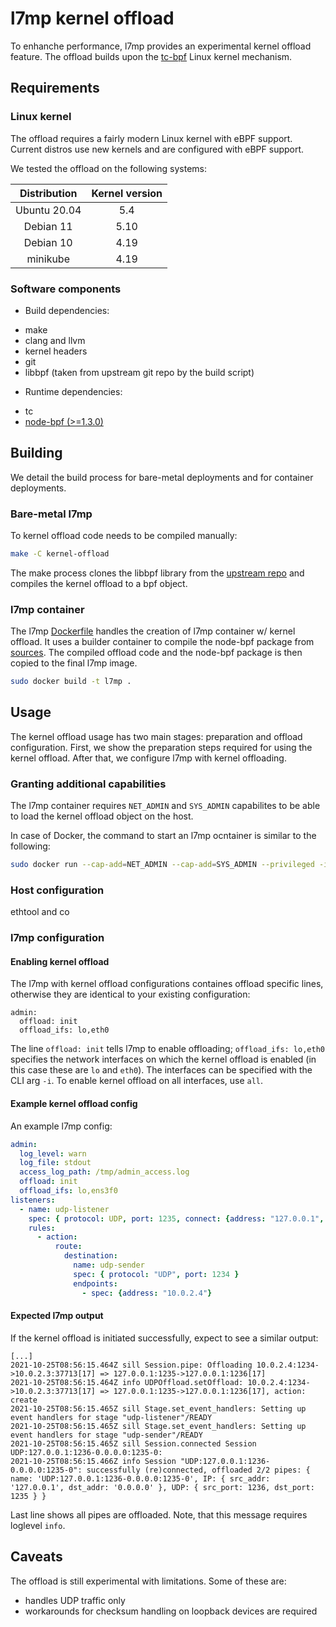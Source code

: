 # l7mp kernel offload

To enhanche performance, l7mp provides an experimental kernel offload feature. The offload builds upon the [tc-bpf](https://man7.org/linux/man-pages/man8/tc-bpf.8.html) Linux kernel mechanism.

## Requirements

### Linux kernel

The offload requires a fairly modern Linux kernel with eBPF support. Current distros use new kernels and are configured with eBPF support.

We tested the offload on the following systems:

| Distribution | Kernel version |
| :---:        | :---:          |
| Ubuntu 20.04 | 5.4            |
| Debian 11    | 5.10           |
| Debian 10    | 4.19           |
| minikube     | 4.19           |

### Software components

* Build dependencies:
- make
- clang and llvm
- kernel headers
- git
- libbpf (taken from upstream git repo by the build script)

* Runtime dependencies:
- tc
- [node-bpf (>=1.3.0)](https://www.npmjs.com/package/bpf)


## Building

We detail the build process for bare-metal deployments and for container deployments.

### Bare-metal l7mp

To kernel offload code needs to be compiled manually:

``` sh
make -C kernel-offload
```

The make process clones the libbpf library from the [upstream repo](https://github.com/libbpf/libbpf) and compiles the kernel offload to a bpf object.

### l7mp container

The l7mp [Dockerfile](/Dockerfile) handles the creation of l7mp container w/ kernel offload. It uses a builder container to compile the node-bpf package from [sources](https://github.com/levaitamas/node_bpf/tree/musl). The compiled offload code and the node-bpf package is then copied to the final l7mp image.

```sh
sudo docker build -t l7mp .
```

## Usage

The kernel offload usage has two main stages: preparation and offload configuration. First, we show the preparation steps required for using the kernel offload. After that, we configure l7mp with kernel offloading.

### Granting additional capabilities

The l7mp container requires `NET_ADMIN` and `SYS_ADMIN` capabilites to be able to load the kernel offload object on the host.

In case of Docker, the command to start an l7mp ocntainer is similar to the following:
```sh
sudo docker run --cap-add=NET_ADMIN --cap-add=SYS_ADMIN --privileged -i -t l7mp /bin/sh
```

### Host configuration
ethtool and co

### l7mp configuration

#### Enabling kernel offload

The l7mp with kernel offload configurations containes offload specific lines, otherwise they are identical to your existing configuration:
```
admin:
  offload: init
  offload_ifs: lo,eth0
```
The line `offload: init` tells l7mp to enable offloading; `offload_ifs: lo,eth0` specifies the network interfaces on which the kernel offload is enabled (in this case these are `lo` and `eth0`). The interfaces can be specified with the CLI arg `-i`. To enable kernel offload on all interfaces, use `all`.

#### Example kernel offload config

An example l7mp config:

```yaml
admin:
  log_level: warn
  log_file: stdout
  access_log_path: /tmp/admin_access.log
  offload: init
  offload_ifs: lo,ens3f0
listeners:
  - name: udp-listener
    spec: { protocol: UDP, port: 1235, connect: {address: "127.0.0.1", port: 1236} }
    rules:
      - action:
          route:
            destination:
              name: udp-sender
              spec: { protocol: "UDP", port: 1234 }
              endpoints:
                - spec: {address: "10.0.2.4"}
```

#### Expected l7mp output

If the kernel offload is initiated successfully, expect to see a similar output:
```
[...]
2021-10-25T08:56:15.464Z sill Session.pipe: Offloading 10.0.2.4:1234->10.0.2.3:37713[17] => 127.0.0.1:1235->127.0.0.1:1236[17]
2021-10-25T08:56:15.464Z info UDPOffload.setOffload: 10.0.2.4:1234->10.0.2.3:37713[17] => 127.0.0.1:1235->127.0.0.1:1236[17], action: create
2021-10-25T08:56:15.465Z sill Stage.set_event_handlers: Setting up event handlers for stage "udp-listener"/READY
2021-10-25T08:56:15.465Z sill Stage.set_event_handlers: Setting up event handlers for stage "udp-sender"/READY
2021-10-25T08:56:15.465Z sill Session.connected Session UDP:127.0.0.1:1236-0.0.0.0:1235-0:
2021-10-25T08:56:15.466Z info Session "UDP:127.0.0.1:1236-0.0.0.0:1235-0": successfully (re)connected, offloaded 2/2 pipes: { name: 'UDP:127.0.0.1:1236-0.0.0.0:1235-0', IP: { src_addr: '127.0.0.1', dst_addr: '0.0.0.0' }, UDP: { src_port: 1236, dst_port: 1235 } }
```
Last line shows all pipes are offloaded. Note, that this message requires loglevel `info`.

## Caveats
The offload is still experimental with limitations. Some of these are:

* handles UDP traffic only
* workarounds for checksum handling on loopback devices are required
